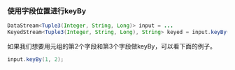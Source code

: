 ### 使用字段位置进行keyBy

```java
DataStream<Tuple3(Integer, String, Long)> input = ...
KeyedStream<Tuple3(Integer, String, Long), String> keyed = input.keyBy(1);
```

如果我们想要用元组的第2个字段和第3个字段做keyBy，可以看下面的例子。

```java
input.keyBy(1, 2);
```

